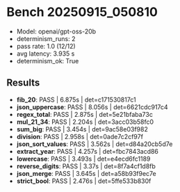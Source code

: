 # Bench 20250915_050810
- Model: openai/gpt-oss-20b
- determinism_runs: 2
- pass rate: 1.0 (12/12)
- avg latency: 3.935 s
- determinism_ok: True

## Results
- **fib_20**: PASS | 6.875s | det=c171530817c1
- **json_uppercase**: PASS | 8.056s | det=6621cdc917c4
- **regex_total**: PASS | 2.875s | det=5e21bfaba73c
- **mul_21_34**: PASS | 2.204s | det=3acc03b58fc0
- **sum_big**: PASS | 3.454s | det=9ac58e03f982
- **division**: PASS | 2.958s | det=0ade7c2cf97f
- **json_sort_values**: PASS | 3.562s | det=d84a20cb5d7e
- **extract_year**: PASS | 4.257s | det=fbc7843acd86
- **lowercase**: PASS | 3.493s | det=e4ecd6fc1189
- **reverse_digits**: PASS | 3.37s | det=8f7a4cf1d8fb
- **json_merge**: PASS | 3.645s | det=a58b93f9ec7e
- **strict_bool**: PASS | 2.476s | det=5ffe533b830f